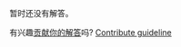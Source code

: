 
暂时还没有解答。

有兴趣[贡献你的解答](https://github.com/BFEdev/BFE.dev-solutions/blob/main/question/tell-me-a-time-you-acted-beyond-your-responsibility_zh.md)吗? [Contribute guideline](https://github.com/BFEdev/BFE.dev-solutions#how-to-contribute)

